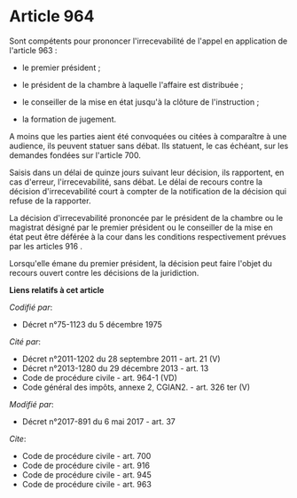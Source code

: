 # Article 964

Sont compétents pour prononcer l'irrecevabilité de l'appel en application de l'article 963 :

- le premier président ;

- le président de la chambre à laquelle l'affaire est distribuée ;

- le conseiller de la mise en état jusqu'à la clôture de l'instruction ;

- la formation de jugement.

A moins que les parties aient été convoquées ou citées à comparaître à une audience, ils peuvent statuer sans débat. Ils
statuent, le cas échéant, sur les demandes fondées sur l'article 700.

Saisis dans un délai de quinze jours suivant leur décision, ils rapportent, en cas d'erreur, l'irrecevabilité, sans débat. Le
délai de recours contre la décision d'irrecevabilité court à compter de la notification de la décision qui refuse de la
rapporter.

La décision d'irrecevabilité prononcée par le président de la chambre ou le magistrat désigné par le premier président ou le
conseiller de la mise en état peut être déférée à la cour dans les conditions respectivement prévues par les articles 916 .

Lorsqu'elle émane du premier président, la décision peut faire l'objet du recours ouvert contre les décisions de la
juridiction.

**Liens relatifs à cet article**

_Codifié par_:

  - Décret n°75-1123 du 5 décembre 1975

_Cité par_:

  - Décret n°2011-1202 du 28 septembre 2011 - art. 21 (V)
  - Décret n°2013-1280 du 29 décembre 2013 - art. 13
  - Code de procédure civile - art. 964-1 (VD)
  - Code général des impôts, annexe 2, CGIAN2. - art. 326 ter (V)

_Modifié par_:

  - Décret n°2017-891 du 6 mai 2017 - art. 37

_Cite_:

  - Code de procédure civile - art. 700
  - Code de procédure civile - art. 916
  - Code de procédure civile - art. 945
  - Code de procédure civile - art. 963
